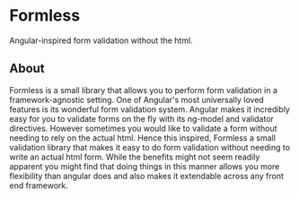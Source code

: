 # Formless
Angular-inspired form validation without the html.

## About
Formless is a small library that allows you to perform form validation in a framework-agnostic setting.  One of Angular's most universally loved features is its wonderful form validation system.  Angular makes it incredibly easy for you to validate forms on the fly with its ng-model and validator directives.  However sometimes you would like to validate a form without needing to rely on the actual html.  Hence this inspired, Formless a small validation library that makes it easy to do form validation without needing to write an actual html form.  While the benefits might not seem readily apparent you might find that doing things in this manner allows you more flexibility than angular does and also makes it extendable across any front end framework.   
